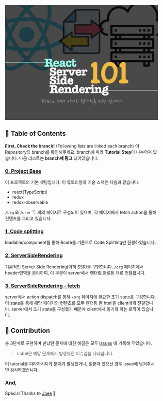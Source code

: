 <div align="center">
  <img src="./assets/logo.png" width="640px" />
</div>

## 📝 Table of Contents

**First, Check the branch!**
(Following lists are linked each branch)
이 Repository의 branch를 확인해주세요. branch에 따라 **Tutorial Step**이 나누어져 있습니다.
다음 리스트는 **branch에 링크** 되어있습니다.
### [0. Project Base](https://github.com/SoYoung210/react-ssr-code-splitting/tree/master) 
이 프로젝트의 기본 셋팅입니다. 이 튜토리얼의 기술 스택은 다음과 같습니다.

* react(TypeScript)
* redux
* redux-observable

`/org` 와 `/user` 두 개의 페이지로 구성되어 있으며, 각 페이지에서 fetch action을 통해 컨텐츠를 그리고 있습니다. 
### [1. Code splitting](https://github.com/SoYoung210/react-ssr-code-splitting/tree/1-code-splitting) 
loadable/component를 통해 Route를 기준으로 Code Splitting만 진행하였습니다. 
### [2. ServerSideRendering](https://github.com/SoYoung210/react-ssr-code-splitting/tree/2-ssr)
기본적인 Server Side Rendering(이하 SSR)을 구현합니다. 
`/org` 페이지에서 header영역을 분리하여, 이 부분이 server에서 렌더링 완료된 채로 전달됩니다. 
### [3. ServerSideRendering - fetch](https://github.com/SoYoung210/react-ssr-code-splitting/tree/3-ssr-fetch)
server에서 action dispatch를 통해 `/org` 페이지에 필요한 초기 state를 구성합니다. 이 state를 통해 해당 페이지의 컨텐츠를 모두 렌더링 한 html을 client에게 전달합니다. server에서 초기 state를 구성했기 때문에 client에서 동기화 하는 로직이 있습니다.  

## 🚀 Contribution

총 3단계로 구현하며 만났던 문제에 대한 해결은 모두 [Issues](https://github.com/SoYoung210/react-ssr-code-splitting/issues) 에 기록해 두었습니다.

> Label은 해당 단계에서 발생했던 이슈임을 나타냅니다. 

이 tutorial을 따라하시다가 문제가 발생했거나, 질문이 있으신 경우 issue에 남겨주시면 감사하겠습니다. 

### And,

Special Thanks to [Jbee](https://github.com/JaeYeopHan/) 🎉
